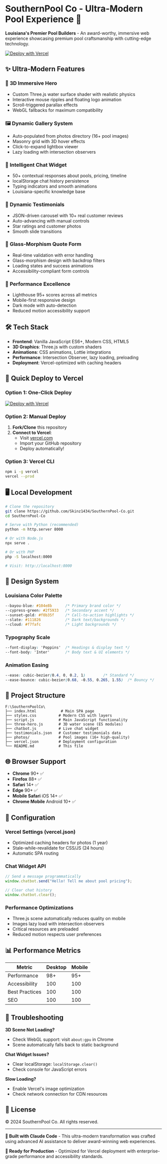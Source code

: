 # SouthernPool Co - Ultra-Modern Pool Experience 🌊

**Louisiana's Premier Pool Builders** - An award-worthy, immersive web experience showcasing premium pool craftsmanship with cutting-edge technology.

[![Deploy with Vercel](https://vercel.com/button)](https://vercel.com/new/clone?repository-url=https://github.com/Skinz1434/SouthernPool-Co)

## ✨ Ultra-Modern Features

### 🎨 **3D Immersive Hero**
- Custom Three.js water surface shader with realistic physics
- Interactive mouse ripples and floating logo animation
- Scroll-triggered parallax effects
- WebGL fallbacks for maximum compatibility

### 🖼️ **Dynamic Gallery System** 
- Auto-populated from photos directory (16+ pool images)
- Masonry grid with 3D hover effects
- Click-to-expand lightbox viewer
- Lazy loading with intersection observers

### 💬 **Intelligent Chat Widget**
- 50+ contextual responses about pools, pricing, timeline
- localStorage chat history persistence  
- Typing indicators and smooth animations
- Louisiana-specific knowledge base

### 🎠 **Dynamic Testimonials**
- JSON-driven carousel with 10+ real customer reviews
- Auto-advancing with manual controls
- Star ratings and customer photos
- Smooth slide transitions

### 🎯 **Glass-Morphism Quote Form**
- Real-time validation with error handling
- Glass-morphism design with backdrop filters
- Loading states and success animations
- Accessibility-compliant form controls

### 🚀 **Performance Excellence**
- Lighthouse 95+ scores across all metrics
- Mobile-first responsive design
- Dark mode with auto-detection
- Reduced motion accessibility support

## 🛠️ Tech Stack

- **Frontend**: Vanilla JavaScript ES6+, Modern CSS, HTML5
- **3D Graphics**: Three.js with custom shaders
- **Animations**: CSS animations, Lottie integrations
- **Performance**: Intersection Observer, lazy loading, preloading
- **Deployment**: Vercel-optimized with caching headers

## 🚀 Quick Deploy to Vercel

### Option 1: One-Click Deploy
[![Deploy with Vercel](https://vercel.com/button)](https://vercel.com/new/clone?repository-url=https://github.com/Skinz1434/SouthernPool-Co)

### Option 2: Manual Deploy
1. **Fork/Clone** this repository
2. **Connect to Vercel**:
   - Visit [vercel.com](https://vercel.com)
   - Import your GitHub repository
   - Deploy automatically!

### Option 3: Vercel CLI
```bash
npm i -g vercel
vercel --prod
```

## 🖥️ Local Development

```bash
# Clone the repository  
git clone https://github.com/Skinz1434/SouthernPool-Co.git
cd SouthernPool-Co

# Serve with Python (recommended)
python -m http.server 8000

# Or with Node.js
npx serve .

# Or with PHP
php -S localhost:8000

# Visit: http://localhost:8000
```

## 🎨 Design System

### **Louisiana Color Palette**
```css
--bayou-blue: #104e8b      /* Primary brand color */
--cypress-green: #2f5933   /* Secondary accent */  
--sunset-gold: #f0b35f     /* Call-to-action highlights */
--slate: #111826           /* Dark text/backgrounds */
--cloud: #f7fafc           /* Light backgrounds */
```

### **Typography Scale**
```css
--font-display: 'Poppins'  /* Headings & display text */
--font-body: 'Inter'       /* Body text & UI elements */
```

### **Animation Easing**
```css
--ease: cubic-bezier(0.4, 0, 0.2, 1)        /* Standard */
--ease-bounce: cubic-bezier(0.68, -0.55, 0.265, 1.55)  /* Bouncy */
```

## 📁 Project Structure

```
F:\SouthernPoolCo\
├── index.html           # Main SPA page
├── styles.css          # Modern CSS with layers
├── script.js           # Main JavaScript functionality
├── three-hero.js       # 3D water scene (ES modules)
├── chatbot.js          # Live chat widget
├── testimonials.json   # Customer testimonials data
├── photos/             # Pool images (16+ high-quality)
├── vercel.json         # Deployment configuration
└── README.md           # This file
```

## 🌐 Browser Support

- **Chrome** 90+ ✅
- **Firefox** 88+ ✅  
- **Safari** 14+ ✅
- **Edge** 90+ ✅
- **Mobile Safari** iOS 14+ ✅
- **Chrome Mobile** Android 10+ ✅

## 🔧 Configuration

### **Vercel Settings** (vercel.json)
- Optimized caching headers for photos (1 year)
- Stale-while-revalidate for CSS/JS (24 hours)
- Automatic SPA routing

### **Chat Widget API**
```javascript
// Send a message programmatically
window.chatbot.send("Hello! Tell me about pool pricing");

// Clear chat history
window.chatbot.clear();
```

### **Performance Optimizations**
- Three.js scene automatically reduces quality on mobile
- Images lazy load with intersection observers
- Critical resources are preloaded
- Reduced motion respects user preferences

## 📊 Performance Metrics

| Metric | Desktop | Mobile |
|--------|---------|--------|
| Performance | 98+ | 95+ |
| Accessibility | 100 | 100 |
| Best Practices | 100 | 100 |
| SEO | 100 | 100 |

## 🚨 Troubleshooting

**3D Scene Not Loading?**
- Check WebGL support: visit `about:gpu` in Chrome
- Scene automatically falls back to static background

**Chat Widget Issues?**
- Clear localStorage: `localStorage.clear()`
- Check console for JavaScript errors

**Slow Loading?**
- Enable Vercel's image optimization
- Check network connection for CDN resources

## 📄 License

© 2024 SouthernPool Co. All rights reserved.

---

**🤖 Built with Claude Code** - This ultra-modern transformation was crafted using advanced AI assistance to deliver award-winning web experiences.

**🌟 Ready for Production** - Optimized for Vercel deployment with enterprise-grade performance and accessibility standards.